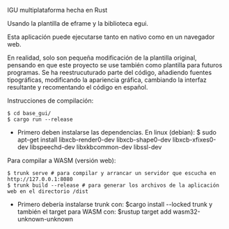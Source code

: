 IGU multiplataforma hecha en Rust

Usando la plantilla de eframe y la biblioteca egui.

Esta aplicación puede ejecutarse tanto en nativo como en un navegador web.

En realidad, solo son pequeña modificación de la plantilla original, pensando en que este proyecto se use también como plantilla para futuros programas. Se ha reestrucuturado parte del código, añadiendo fuentes tipográficas, modificando la apariencia gráfica, cambiando la interfaz resultante y recomentando el código en español.

Instrucciones de compilación:

    $ cd base_gui/
    $ cargo run --release
 
* Primero deben instalarse las dependencias. En linux (debian):
    $ sudo apt-get install libxcb-render0-dev libxcb-shape0-dev libxcb-xfixes0-dev libspeechd-dev libxkbcommon-dev libssl-dev 

Para compilar a WASM (versión web):

    $ trunk serve # para compilar y arrancar un servidor que escucha en http://127.0.0.1:8080
    $ trunk build --release # para generar los archivos de la aplicación web en el directorio /dist

* Primero debería instalarse trunk con: $cargo install --locked trunk
    y también el target para WASM con: $rustup target add wasm32-unknown-unknown